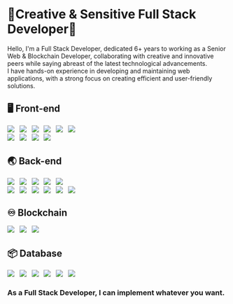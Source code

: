 # 👋Creative & Sensitive Full Stack Developer👋

Hello, I'm a Full Stack Developer, dedicated 6+ years to working as a Senior Web & Blockchain Developer, collaborating with creative and innovative peers while saying abreast of the latest technological advancements. <br/>
I have hands-on experience in developing and maintaining web applications, with a strong focus on creating efficient and user-friendly solutions.

## 🖥️ Front-end 
<img src='https://img.shields.io/badge/React-20232A?style=for-the-badge&logo=react&logoColor=61DAFB'></img>&nbsp;&nbsp;
<img src='https://img.shields.io/badge/Redux-593D88?style=for-the-badge&logo=redux&logoColor=white'></img>&nbsp;&nbsp;
<img src='https://img.shields.io/badge/next%20js-000000?style=for-the-badge&logo=nextdotjs&logoColor=white'></img>&nbsp;&nbsp;
<img src='https://img.shields.io/badge/Vue%20js-35495E?style=for-the-badge&logo=vuedotjs&logoColor=4FC08D'></img>&nbsp;&nbsp;
<img src='https://img.shields.io/badge/TypeScript-007ACC?style=for-the-badge&logo=typescript&logoColor=white'></img>&nbsp;&nbsp;
<img src='https://img.shields.io/badge/JavaScript-323330?style=for-the-badge&logo=javascript&logoColor=F7DF1E'></img>
<br/>
<img src='https://img.shields.io/badge/HTML5-E34F26?style=for-the-badge&logo=html5&logoColor=white'></img>&nbsp;&nbsp;
<img src='https://img.shields.io/badge/CSS3-1572B6?style=for-the-badge&logo=css3&logoColor=white'></img>&nbsp;&nbsp;
<img src='https://img.shields.io/badge/Tailwind_CSS-38B2AC?style=for-the-badge&logo=tailwind-css&logoColor=white'></img>&nbsp;&nbsp;
<img src='https://img.shields.io/badge/Sass-CC6699?style=for-the-badge&logo=sass&logoColor=white'></img>

## 🌏 Back-end
<img src='https://img.shields.io/badge/Node%20js-339933?style=for-the-badge&logo=nodedotjs&logoColor=white'></img>&nbsp;&nbsp;
<img src='https://img.shields.io/badge/ts--node-3178C6?style=for-the-badge&logo=ts-node&logoColor=white'></img>&nbsp;&nbsp;
<img src='https://img.shields.io/badge/nestjs-E0234E?style=for-the-badge&logo=nestjs&logoColor=white'></img>&nbsp;&nbsp;
<img src='https://img.shields.io/badge/Express%20js-000000?style=for-the-badge&logo=express&logoColor=white'></img>&nbsp;&nbsp;
<img src='https://img.shields.io/badge/PHP-777BB4?style=for-the-badge&logo=php&logoColor=white'></img>
<br/>
<img src='https://img.shields.io/badge/Laravel-FF2D20?style=for-the-badge&logo=laravel&logoColor=white'></img>&nbsp;&nbsp;
<img src='https://img.shields.io/badge/Wordpress-21759B?style=for-the-badge&logo=wordpress&logoColor=white'></img>&nbsp;&nbsp;
<img src='https://img.shields.io/badge/shopify-8DB543?style=for-the-badge&logo=Shopify&logoColor=white'></img>&nbsp;&nbsp;
<img src='https://img.shields.io/badge/Codeigniter-EF4223?style=for-the-badge&logo=codeigniter&logoColor=white'></img>&nbsp;&nbsp;
<img src='https://img.shields.io/badge/Django-092E20?style=for-the-badge&logo=django&logoColor=green'></img>&nbsp;&nbsp;
<img src='https://img.shields.io/badge/django%20rest-ff1709?style=for-the-badge&logo=django&logoColor=white'></img>

## ♾️ Blockchain
<img src='https://img.shields.io/badge/web3%20js-F16822?style=for-the-badge&logo=web3.js&logoColor=white'></img>&nbsp;&nbsp;
<img src='https://img.shields.io/badge/Ethereum-3C3C3D?style=for-the-badge&logo=Ethereum&logoColor=white'></img>&nbsp;&nbsp;
<img src='https://img.shields.io/badge/Solidity-e6e6e6?style=for-the-badge&logo=solidity&logoColor=black'></img>

## 📦 Database
<img src='https://img.shields.io/badge/MySQL-005C84?style=for-the-badge&logo=mysql&logoColor=white'></img>&nbsp;&nbsp;
<img src='https://img.shields.io/badge/PostgreSQL-316192?style=for-the-badge&logo=postgresql&logoColor=white'></img>&nbsp;&nbsp;
<img src='https://img.shields.io/badge/Sqlite-003B57?style=for-the-badge&logo=sqlite&logoColor=white'></img>&nbsp;&nbsp;
<img src='https://img.shields.io/badge/MariaDB-003545?style=for-the-badge&logo=mariadb&logoColor=white'></img>&nbsp;&nbsp;
<img src='https://img.shields.io/badge/MongoDB-4EA94B?style=for-the-badge&logo=mongodb&logoColor=white'></img>&nbsp;&nbsp;
<img src='https://img.shields.io/badge/firebase-ffca28?style=for-the-badge&logo=firebase&logoColor=black'></img>
<br/>

### As a Full Stack Developer, I can implement whatever you want.

